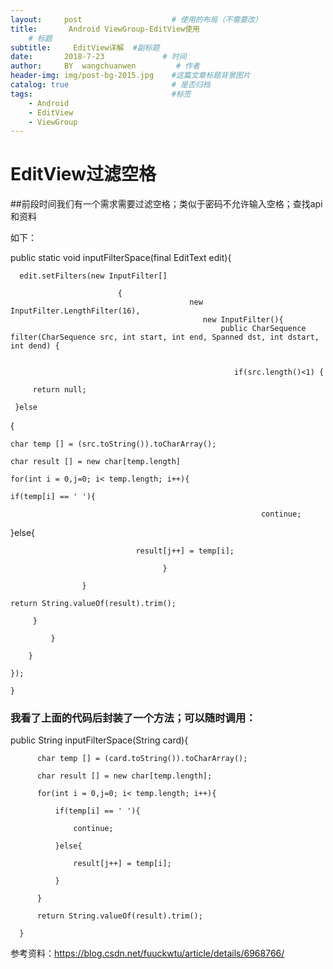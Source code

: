 ```yaml
---
layout:     post                    # 使用的布局（不需要改）
title:       Android ViewGroup-EditView使用
    # 标题 
subtitle:     EditView详解  #副标题
date:       2018-7-23             # 时间
author:     BY  wangchuanwen         # 作者
header-img: img/post-bg-2015.jpg    #这篇文章标题背景图片
catalog: true                       # 是否归档
tags:                               #标签
    - Android
    - EditView
    - ViewGroup
---
```


# EditView过滤空格

##前段时间我们有一个需求需要过滤空格；类似于密码不允许输入空格；查找api和资料

如下：

public static void inputFilterSpace(final EditText edit){
      
      edit.setFilters(new InputFilter[]
        
                            {
                                            new InputFilter.LengthFilter(16),
                                               new InputFilter(){    
                                                   public CharSequence filter(CharSequence src, int start, int end, Spanned dst, int dstart, int dend) {   
                     
                                                      
                                                      if(src.length()<1) {
         
         return null;
     
     }else

{
    
    char temp [] = (src.toString()).toCharArray();
    
    char result [] = new char[temp.length]
    
    for(int i = 0,j=0; i< temp.length; i++){
    
    if(temp[i] == ' '){
                                                            
                                                            continue;
 
 }else{
  
                                result[j++] = temp[i];
                                      
                                      }
                                      
                    }
                    
    return String.valueOf(result).trim();
    
         }
         
             }
             
        } 
        
    });    
    
    }


### 我看了上面的代码后封装了一个方法；可以随时调用：

public  String inputFilterSpace(String card){

          char temp [] = (card.toString()).toCharArray();
          
          char result [] = new char[temp.length];
          
          for(int i = 0,j=0; i< temp.length; i++){
          
              if(temp[i] == ' '){
              
                  continue;
                  
              }else{
              
                  result[j++] = temp[i];
                  
              }
              
          }
          
          return String.valueOf(result).trim();

      }
      

参考资料：<https://blog.csdn.net/fuuckwtu/article/details/6968766/>


